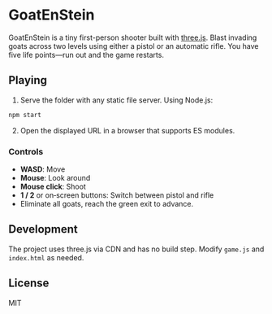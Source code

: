 # GoatEnStein

GoatEnStein is a tiny first-person shooter built with [three.js](https://threejs.org/). Blast invading goats across two levels using either a pistol or an automatic rifle. You have five life points—run out and the game restarts.

## Playing

1. Serve the folder with any static file server. Using Node.js:

```bash
npm start
```

2. Open the displayed URL in a browser that supports ES modules.

### Controls

- **WASD**: Move
- **Mouse**: Look around
- **Mouse click**: Shoot
- **1 / 2** or on‑screen buttons: Switch between pistol and rifle
- Eliminate all goats, reach the green exit to advance.

## Development

The project uses three.js via CDN and has no build step. Modify `game.js` and `index.html` as needed.

## License

MIT

